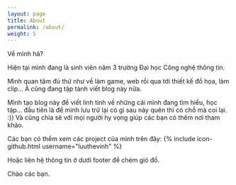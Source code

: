 ```yaml
---
layout: page
title: About
permalink: /about/
weight: 5
---
```


Về mình hả?

Hiện tại mình đang là sinh viên năm 3 trường Đại học Công nghệ thông tin.

Mình quan tâm đủ thứ như về làm game, web rồi qua tới thiết kế đồ họa, làm clip... À cũng đang tập tành viết blog này nữa.

Mình tạo blog này để viết linh tinh về những cái mình đang tìm hiểu, học tập... đầu tiên là để mình lưu trữ lại có gì sau này quên thì có chổ mà coi lại. :)) Và cũng chia sẻ với mọi người hy vọng giúp các bạn có thêm nơi tham khảo.


Các bạn có thểm xem các project của mình trên đây: {% include icon-github.html username="luuthevinh" %}

Hoặc liên hệ thông tin ở dưới footer để chém gió đồ.

Chào các bạn.
